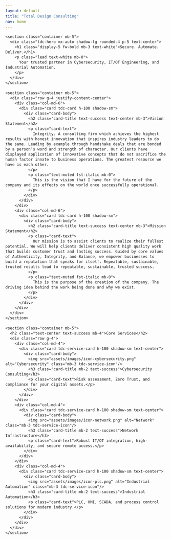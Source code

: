 ```yaml
---
layout: default
title: "Total Design Consulting"
nav: home
---
```


    <section class="container mb-5">
      <div class="tdc-hero mx-auto shadow-lg rounded-4 p-5 text-center">
        <h1 class="display-5 fw-bold mb-3 text-white">Secure. Automate. Deliver.</h1>
        <p class="lead text-white mb-0">
          Your trusted partner in Cybersecurity, IT/OT Engineering, and Industrial Automation.
        </p>
      </div>
    </section>

    <section class="container mb-5">
      <div class="row g-4 justify-content-center">
        <div class="col-md-6">
          <div class="card tdc-card h-100 shadow-sm">
            <div class="card-body">
              <h2 class="card-title text-success text-center mb-3">Vision Statement</h2>
              <p class="card-text">
                Integrity. A consulting firm which achieves the highest results with honest innovation that inspires industry leaders to do the same. Leading by example through handshake deals that are bonded by a person’s word and strength of character. Our clients have displayed application of innovative concepts that do not sacrifice the human factor innate to business operations. The greatest resource we have is each other.
              </p>
              <p class="text-muted fst-italic mb-0">
                This is the vision that I have for the future of the company and its effects on the world once successfully operational.
              </p>
            </div>
          </div>
        </div>
        <div class="col-md-6">
          <div class="card tdc-card h-100 shadow-sm">
            <div class="card-body">
              <h2 class="card-title text-success text-center mb-3">Mission Statement</h2>
              <p class="card-text">
                Our mission is to assist clients to realize their fullest potential. We will help clients deliver consistent high quality work that builds customer trust and lasting success. Guided by core values of Authenticity, Integrity, and Balance, we empower businesses to build a reputation that speaks for itself. Repeatable, sustainable, trusted results lead to repeatable, sustainable, trusted success.
              </p>
              <p class="text-muted fst-italic mb-0">
                This is the purpose of the creation of the company. The driving idea behind the work being done and why we exist.
              </p>
            </div>
          </div>
        </div>
      </div>
    </section>

    <section class="container mb-5">
      <h2 class="text-center text-success mb-4">Core Services</h2>
      <div class="row g-4">
        <div class="col-md-4">
          <div class="card tdc-service-card h-100 shadow-sm text-center">
            <div class="card-body">
              <img src="assets/images/icon-cybersecurity.png" alt="Cybersecurity" class="mb-3 tdc-service-icon"/>
              <h3 class="card-title mb-2 text-success">Cybersecurity Consulting</h3>
              <p class="card-text">Risk assessment, Zero Trust, and compliance for your digital assets.</p>
            </div>
          </div>
        </div>
        <div class="col-md-4">
          <div class="card tdc-service-card h-100 shadow-sm text-center">
            <div class="card-body">
              <img src="assets/images/icon-network.png" alt="Network" class="mb-3 tdc-service-icon"/>
              <h3 class="card-title mb-2 text-success">Network Infrastructure</h3>
              <p class="card-text">Robust IT/OT integration, high-availability, and secure remote access.</p>
            </div>
          </div>
        </div>
        <div class="col-md-4">
          <div class="card tdc-service-card h-100 shadow-sm text-center">
            <div class="card-body">
              <img src="assets/images/icon-plc.png" alt="Industrial Automation" class="mb-3 tdc-service-icon"/>
              <h3 class="card-title mb-2 text-success">Industrial Automation</h3>
              <p class="card-text">PLC, HMI, SCADA, and process control solutions for modern industry.</p>
            </div>
          </div>
        </div>
      </div>
    </section>
